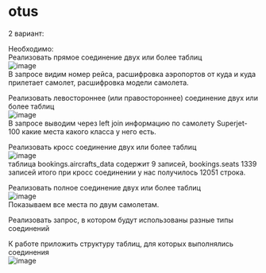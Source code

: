 # otus
2 вариант:   
    
Необходимо:  
Реализовать прямое соединение двух или более таблиц  
![image](https://user-images.githubusercontent.com/108919955/189540007-5baf1326-12fc-4eca-8d29-98262d220a23.png)   
В запросе видим номер рейса, расшифровка аэропортов от куда и куда прилетает самолет, расшифровка модели самолета.   
   
Реализовать левостороннее (или правостороннее) соединение двух или более таблиц   
![image](https://user-images.githubusercontent.com/108919955/189541126-d4440dae-c0c7-4146-a2c1-637a13f64636.png)  
В запросе выводим через left join информацию по самолету Superjet-100 какие места какого класса у него есть.  
   
Реализовать кросс соединение двух или более таблиц   
![image](https://user-images.githubusercontent.com/108919955/189541700-e933a2f2-e457-4641-9299-fc85499c0bb5.png)   
таблица bookings.aircrafts_data содержит 9 записей, bookings.seats 1339 записей итого при кросс соединении у нас получилось 12051 строка.  

Реализовать полное соединение двух или более таблиц   
![image](https://user-images.githubusercontent.com/108919955/189542069-3f5f3c5d-604d-4b40-930f-c9a6ef829fad.png)   
Показываем все места по двум самолетам.

Реализовать запрос, в котором будут использованы разные типы соединений   

К работе приложить структуру таблиц, для которых выполнялись соединения  
![image](https://user-images.githubusercontent.com/108919955/189541087-be6834ce-342e-4b73-a44a-ab36c65b9178.png)

